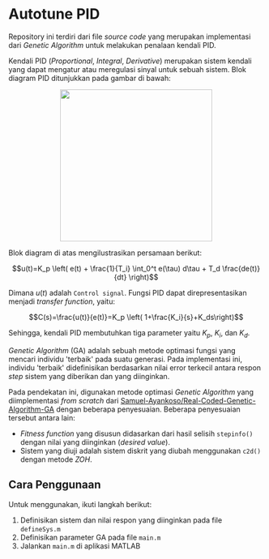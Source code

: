 # Autotune PID

Repository ini terdiri dari file *source code* yang merupakan implementasi dari *Genetic Algorithm* untuk melakukan penalaan kendali PID.

Kendali PID (*Proportional*, *Integral*, *Derivative*) merupakan sistem kendali yang dapat mengatur atau meregulasi sinyal untuk sebuah sistem. Blok diagram PID ditunjukkan pada gambar di bawah:

<p align="center">
<img src="https://www.researchgate.net/profile/Hari-Bansal/publication/268802558/figure/fig1/AS:669373450682369@1536602475197/Block-diagram-of-a-system-with-PID-controller.png" width="300">
</p>

Blok diagram di atas mengilustrasikan persamaan berikut:

$$u(t)=K_p \left( e(t) + \frac{1}{T_i} \int_0^t e(\tau) d\tau + T_d \frac{de(t)}{dt} \right)$$

Dimana $u(t)$ adalah `Control signal`. Fungsi PID dapat direpresentasikan menjadi *transfer function*, yaitu:

$$C(s)=\frac{u(t)}{e(t)}=K_p \left( 1+\frac{K_i}{s}+K_ds\right)$$

Sehingga, kendali PID membutuhkan tiga parameter yaitu $K_p$, $K_i$, dan $K_d$.

*Genetic Algorithm* (GA) adalah sebuah metode optimasi fungsi yang mencari individu 'terbaik' pada suatu generasi. Pada implementasi ini, individu 'terbaik' didefinisikan berdasarkan nilai error terkecil antara respon *step* sistem yang diberikan dan yang diinginkan.

Pada pendekatan ini, digunakan metode optimasi *Genetic Algorithm* yang diimplementasi *from scratch* dari <a href="https://github.com/Samuel-Ayankoso/Real-Coded-Genetic-Algorithm-GA-">Samuel-Ayankoso/Real-Coded-Genetic-Algorithm-GA</a> dengan beberapa penyesuaian. Beberapa penyesuaian tersebut antara lain:

- *Fitness function* yang disusun didasarkan dari hasil selisih `stepinfo()` dengan nilai yang diinginkan (*desired value*).
-  Sistem yang diuji adalah sistem diskrit yang diubah menggunakan `c2d()` dengan metode *ZOH*.

## Cara Penggunaan

Untuk menggunakan, ikuti langkah berikut:

1. Definisikan sistem dan nilai respon yang diinginkan pada file `defineSys.m`
2. Definisikan parameter GA pada file `main.m`
3. Jalankan `main.m` di aplikasi MATLAB
